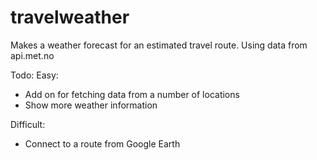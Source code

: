 travelweather
=============

Makes a weather forecast for an estimated travel route. Using data from api.met.no

Todo:
Easy:
* Add on for fetching data from a number of locations
* Show more weather information

Difficult:
* Connect to a route from Google Earth

 
